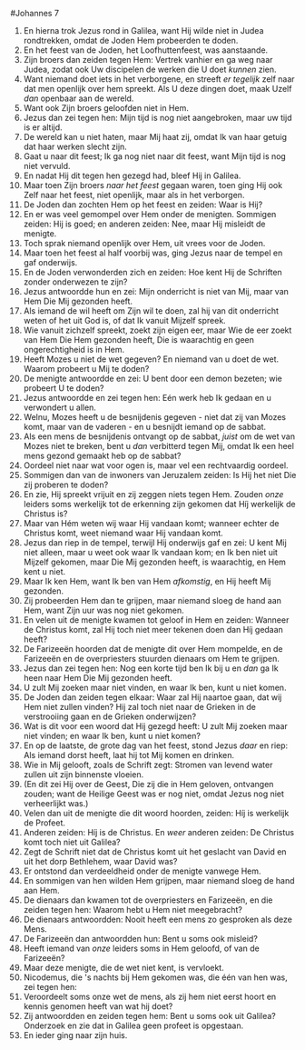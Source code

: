 #Johannes 7
1. En hierna trok Jezus rond in Galilea, want Hij wilde niet in Judea rondtrekken, omdat de Joden Hem probeerden te doden.
2. En het feest van de Joden, het Loofhuttenfeest, was aanstaande.
3. Zijn broers dan zeiden tegen Hem: Vertrek vanhier en ga weg naar Judea, zodat ook Uw discipelen de werken die U doet *kunnen* zien.
4. Want niemand doet iets in het verborgene, en streeft *er tegelijk* zelf naar dat men openlijk over hem spreekt. Als U deze dingen doet, maak Uzelf *dan* openbaar aan de wereld.
5. Want ook Zijn broers geloofden niet in Hem.
6. Jezus dan zei tegen hen: Mijn tijd is nog niet aangebroken, maar uw tijd is er altijd.
7. De wereld kan u niet haten, maar Mij haat zij, omdat Ik van haar getuig dat haar werken slecht zijn.
8. Gaat u naar dit feest; Ik ga nog niet naar dit feest, want Mijn tijd is nog niet vervuld.
9. En nadat Hij dit tegen hen gezegd had, bleef Hij in Galilea.
10. Maar toen Zijn broers *naar het feest* gegaan waren, toen ging Hij ook Zelf naar het feest, niet openlijk, maar als in het verborgen.
11. De Joden dan zochten Hem op het feest en zeiden: Waar is Hij?
12. En er was veel gemompel over Hem onder de menigten. Sommigen zeiden: Hij is goed; en anderen zeiden: Nee, maar Hij misleidt de menigte.
13. Toch sprak niemand openlijk over Hem, uit vrees voor de Joden.
14. Maar toen het feest al half voorbij was, ging Jezus naar de tempel en gaf onderwijs.
15. En de Joden verwonderden zich en zeiden: Hoe kent Hij de Schriften zonder onderwezen te zijn?
16. Jezus antwoordde hun en zei: Mijn onderricht is niet van Mij, maar van Hem Die Mij gezonden heeft.
17. Als iemand de wil heeft om Zijn wil te doen, zal hij van dit onderricht weten of het uit God is, of dat Ik vanuit Mijzelf spreek.
18. Wie vanuit zichzelf spreekt, zoekt zijn eigen eer, maar Wie de eer zoekt van Hem Die Hem gezonden heeft, Die is waarachtig en geen ongerechtigheid is in Hem.
19. Heeft Mozes u niet de wet gegeven? En niemand van u doet de wet. Waarom probeert u Mij te doden?
20. De menigte antwoordde en zei: U bent door een demon bezeten; wie probeert U te doden?
21. Jezus antwoordde en zei tegen hen: Eén werk heb Ik gedaan en u verwondert u allen.
22. Welnu, Mozes heeft u de besnijdenis gegeven - niet dat zij van Mozes komt, maar van de vaderen - en u besnijdt iemand op de sabbat.
23. Als een mens de besnijdenis ontvangt op de sabbat, *juist* om de wet van Mozes niet te breken, bent u *dan* verbitterd tegen Mij, omdat Ik een heel mens gezond gemaakt heb op de sabbat?
24. Oordeel niet naar wat voor ogen is, maar vel een rechtvaardig oordeel.
25. Sommigen dan van de inwoners van Jeruzalem zeiden: Is Hij het niet Die zij proberen te doden?
26. En zie, Hij spreekt vrijuit en zij zeggen niets tegen Hem. Zouden *onze* leiders soms werkelijk tot de erkenning zijn gekomen dat Híj werkelijk de Christus is?
27. Maar van Hém weten wij waar Hij vandaan komt; wanneer echter de Christus komt, weet niemand waar Hij vandaan komt.
28. Jezus dan riep in de tempel, terwijl Hij onderwijs gaf en zei: U kent Mij niet alleen, maar u weet ook waar Ik vandaan kom; en Ik ben niet uit Mijzelf gekomen, maar Die Mij gezonden heeft, is waarachtig, en Hem kent u niet.
29. Maar Ik ken Hem, want Ik ben van Hem *afkomstig*, en Hij heeft Mij gezonden.
30. Zij probeerden Hem dan te grijpen, maar niemand sloeg de hand aan Hem, want Zijn uur was nog niet gekomen.
31. En velen uit de menigte kwamen tot geloof in Hem en zeiden: Wanneer de Christus komt, zal Hij toch niet meer tekenen doen dan Híj gedaan heeft?
32. De Farizeeën hoorden dat de menigte dit over Hem mompelde, en de Farizeeën en de overpriesters stuurden dienaars om Hem te grijpen.
33. Jezus dan zei tegen hen: Nog een korte tijd ben Ik bij u en *dan* ga Ik heen naar Hem Die Mij gezonden heeft.
34. U zult Mij zoeken maar niet vinden, en waar Ik ben, kunt u niet komen.
35. De Joden dan zeiden tegen elkaar: Waar zal Hij naartoe gaan, dat wij Hem niet zullen vinden? Hij zal toch niet naar de Grieken in de verstrooiing gaan en de Grieken onderwijzen?
36. Wat is dit voor een woord dat Hij gezegd heeft: U zult Mij zoeken maar niet vinden; en waar Ik ben, kunt u niet komen?
37. En op de laatste, de grote dag van het feest, stond Jezus *daar* en riep: Als iemand dorst heeft, laat hij tot Mij komen en drinken.
38. Wie in Mij gelooft, zoals de Schrift zegt: Stromen van levend water zullen uit zijn binnenste vloeien.
39. (En dit zei Hij over de Geest, Die zij die in Hem geloven, ontvangen zouden; want de Heilige Geest was er nog niet, omdat Jezus nog niet verheerlijkt was.)
40. Velen dan uit de menigte die dit woord hoorden, zeiden: Híj is werkelijk de Profeet.
41. Anderen zeiden: Híj is de Christus. En *weer* anderen zeiden: De Christus komt toch niet uit Galilea?
42. Zegt de Schrift niet dat de Christus komt uit het geslacht van David en uit het dorp Bethlehem, waar David was?
43. Er ontstond dan verdeeldheid onder de menigte vanwege Hem.
44. En sommigen van hen wilden Hem grijpen, maar niemand sloeg de hand aan Hem.
45. De dienaars dan kwamen tot de overpriesters en Farizeeën, en die zeiden tegen hen: Waarom hebt u Hem niet meegebracht?
46. De dienaars antwoordden: Nooit heeft een mens zo gesproken als deze Mens.
47. De Farizeeën dan antwoordden hun: Bent u soms ook misleid?
48. Heeft iemand van *onze* leiders soms in Hem geloofd, of van de Farizeeën?
49. Maar deze menigte, die de wet niet kent, is vervloekt.
50. Nicodemus, die 's nachts bij Hem gekomen was, die één van hen was, zei tegen hen:
51. Veroordeelt soms onze wet de mens, als zij hem niet eerst hoort en kennis genomen heeft van wat hij doet?
52. Zij antwoordden en zeiden tegen hem: Bent u soms ook uit Galilea? Onderzoek en zie dat in Galilea geen profeet is opgestaan.
53. En ieder ging naar zijn huis.
